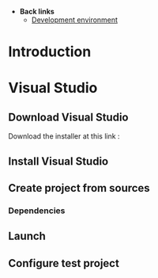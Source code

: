   * **Back links**
    * [Development environment](DevelopmentEnvironment.md)

# Introduction #

# Visual Studio #

## Download Visual Studio ##

Download the installer at this link :


## Install Visual Studio ##


## Create project from sources ##

### Dependencies ###

## Launch ##

## Configure test project ##